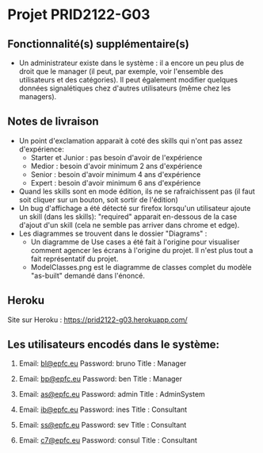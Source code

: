 
# Projet PRID2122-G03

## Fonctionnalité(s) supplémentaire(s)
- Un administrateur existe dans le système : il a encore un peu plus de droit que le manager (il peut, par exemple, voir l'ensemble des utilisateurs et des catégories). Il peut également modifier quelques données signalétiques chez d'autres utilisateurs (même chez les managers).

## Notes de livraison
- Un point d'exclamation apparait à coté des skills qui n'ont pas assez d'expérience:
    - Starter et Junior : pas besoin d'avoir de l'expérience
    - Medior : besoin d'avoir minimum 2 ans d'expérience
    - Senior : besoin d'avoir minimum 4 ans d'expérience
    - Expert : besoin d'avoir minimum 6 ans d'expérience
- Quand les skills sont en mode édition, ils ne se rafraichissent pas (il faut soit cliquer sur un bouton, soit sortir de l'édition)
- Un bug d'affichage a été détecté sur firefox lorsqu'un utilisateur ajoute un skill (dans les skills): "required" apparait en-dessous de la case d'ajout d'un skill (cela ne semble pas arriver dans chrome et edge).
- Les diagrammes se trouvent dans le dossier "Diagrams" :
    - Un diagramme de Use cases a été fait à l'origine pour visualiser comment agencer les écrans à l'origine du projet. Il n'est plus tout a fait représentatif du projet.
    - ModelClasses.png est le diagramme de classes complet du modèle "as-built" demandé dans l'énoncé.

## Heroku
Site sur Heroku : https://prid2122-g03.herokuapp.com/

## Les utilisateurs encodés dans le système:

1)  Email: bl@epfc.eu
    Password: bruno
    Title : Manager

2)  Email: bp@epfc.eu
    Password: ben
    Title : Manager

3)  Email: as@epfc.eu
    Password: admin
    Title : AdminSystem

4)  Email: ib@epfc.eu
    Password: ines
    Title : Consultant

5)  Email: ss@epfc.eu
    Password: sev
    Title : Consultant

6)  Email: c7@epfc.eu
    Password: consul
    Title : Consultant